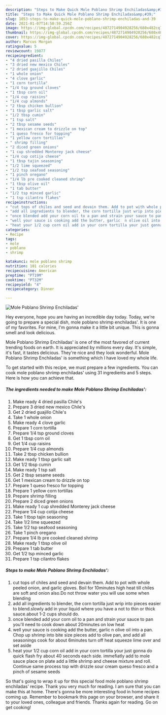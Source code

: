 ```yaml
---
description: "Steps to Make Quick Mole Poblano Shrimp Enchiladas&amp;#39;"
title: "Steps to Make Quick Mole Poblano Shrimp Enchiladas&amp;#39;"
slug: 1053-steps-to-make-quick-mole-poblano-shrimp-enchiladas-and-39
date: 2021-01-07T14:50:59.256Z
image: https://img-global.cpcdn.com/recipes/4872714904928256/680x482cq70/mole-poblano-shrimp-enchiladas-recipe-main-photo.jpg
thumbnail: https://img-global.cpcdn.com/recipes/4872714904928256/680x482cq70/mole-poblano-shrimp-enchiladas-recipe-main-photo.jpg
cover: https://img-global.cpcdn.com/recipes/4872714904928256/680x482cq70/mole-poblano-shrimp-enchiladas-recipe-main-photo.jpg
author: Marcus Morgan
ratingvalue: 5
reviewcount: 19877
recipeingredient:
- "4 dried pasilla Chiles"
- "3 dried new mexico Chiles"
- "2 dried guajillo Chiles"
- "1 whole onion"
- "4 clove garlic"
- "1 corn tortilla"
- "1/4 tsp ground cloves"
- "1 tbsp corn oil"
- "1/4 cup raisins"
- "1/4 cup almonds"
- "2 tbsp chicken bullion"
- "1 tbsp garlic salt"
- "1/2 tbsp cumin"
- "1 tsp salt"
- "2 tbsp sesame seeds"
- "1 mexican cream to drizzle on top"
- "1 queso fresco for topping"
- "1 yellow corn tortillas"
- " shrimp filling"
- "2 diced green onions"
- "1 cup shredded Monterey jack cheese"
- "1/4 cup cotija cheese"
- "1 tbsp tajin seasoning"
- "1/2 lime squeezed"
- "1/2 tsp seafood seasoning"
- "1 pinch oregano"
- "1/4 lb pre cooked cleaned shrimp"
- "1 tbsp olive oil"
- "1 tab butter"
- "1/2 tsp minced garlic"
- "1 tsp cilantro flakes"
recipeinstructions:
- "cut tops of chiles and seed and devain them. Add to pot with whole peeled onion, and garlic gloves. Boil for 10minutes high heat till chiles are soft and onion also.Do not throw water you will use some when blending"
- "add all ingredients to blender, the corn tortilla just wrip into pieces easier to blend.slowly add in your liquid where you have a not to thin or thick sauce.about 1-2 cups should do."
- "once blended add your corn oil to a pan and strain your sauce to pan you&#39;ll need to cook down about 20minutes on low heat"
- "well your sauce is cooking add the butter, garlic  n olive oil into a pan. Chop up shrimp into bite size pieces add to olive pan, and add all seasonings cook for about 6minutes turn off heat squeeze lime over and set aside"
- "heat your 1/2 cup corn oil add in your corn tortilla your just gonna do quick flash fry about 40 seconds each side. immefiatly add to mole sauce place on plate add a little shrimp and cheese mixture and roll. Continue same process top with drizzle sour cream queso fresco and a pinch of sesame seeds"
categories:
- Recipe
tags:
- mole
- poblano
- shrimp

katakunci: mole poblano shrimp 
nutrition: 101 calories
recipecuisine: American
preptime: "PT19M"
cooktime: "PT32M"
recipeyield: "4"
recipecategory: Dinner

---
```



![Mole Poblano Shrimp Enchiladas&#39;](https://img-global.cpcdn.com/recipes/4872714904928256/680x482cq70/mole-poblano-shrimp-enchiladas-recipe-main-photo.jpg)

Hey everyone, hope you are having an incredible day today. Today, we're going to prepare a special dish, mole poblano shrimp enchiladas&#39;. It is one of my favorites. For mine, I'm gonna make it a little bit unique. This is gonna smell and look delicious.

Mole Poblano Shrimp Enchiladas&#39; is one of the most favored of current trending foods on earth. It is appreciated by millions every day. It's simple, it's fast, it tastes delicious. They're nice and they look wonderful. Mole Poblano Shrimp Enchiladas&#39; is something which I have loved my whole life.




To get started with this recipe, we must prepare a few ingredients. You can cook mole poblano shrimp enchiladas&#39; using 31 ingredients and 5 steps. Here is how you can achieve that.

<!--inarticleads1-->

##### The ingredients needed to make Mole Poblano Shrimp Enchiladas&#39;:

1. Make ready 4 dried pasilla Chile&#39;s
1. Prepare 3 dried new mexico Chile&#39;s
1. Get 2 dried guajillo Chile&#39;s
1. Take 1 whole onion
1. Make ready 4 clove garlic
1. Prepare 1 corn tortilla
1. Prepare 1/4 tsp ground cloves
1. Get 1 tbsp corn oil
1. Get 1/4 cup raisins
1. Prepare 1/4 cup almonds
1. Take 2 tbsp chicken bullion
1. Make ready 1 tbsp garlic salt
1. Get 1/2 tbsp cumin
1. Make ready 1 tsp salt
1. Get 2 tbsp sesame seeds
1. Get 1 mexican cream to drizzle on top
1. Prepare 1 queso fresco for topping
1. Prepare 1 yellow corn tortillas
1. Prepare  shrimp filling
1. Prepare 2 diced green onions
1. Make ready 1 cup shredded Monterey jack cheese
1. Prepare 1/4 cup cotija cheese
1. Take 1 tbsp tajin seasoning
1. Take 1/2 lime squeezed
1. Take 1/2 tsp seafood seasoning
1. Take 1 pinch oregano
1. Prepare 1/4 lb pre cooked cleaned shrimp
1. Make ready 1 tbsp olive oil
1. Prepare 1 tab butter
1. Get 1/2 tsp minced garlic
1. Prepare 1 tsp cilantro flakes




<!--inarticleads2-->

##### Steps to make Mole Poblano Shrimp Enchiladas&#39;:

1. cut tops of chiles and seed and devain them. Add to pot with whole peeled onion, and garlic gloves. Boil for 10minutes high heat till chiles are soft and onion also.Do not throw water you will use some when blending
1. add all ingredients to blender, the corn tortilla just wrip into pieces easier to blend.slowly add in your liquid where you have a not to thin or thick sauce.about 1-2 cups should do.
1. once blended add your corn oil to a pan and strain your sauce to pan you&#39;ll need to cook down about 20minutes on low heat
1. well your sauce is cooking add the butter, garlic  n olive oil into a pan. Chop up shrimp into bite size pieces add to olive pan, and add all seasonings cook for about 6minutes turn off heat squeeze lime over and set aside
1. heat your 1/2 cup corn oil add in your corn tortilla your just gonna do quick flash fry about 40 seconds each side. immefiatly add to mole sauce place on plate add a little shrimp and cheese mixture and roll. Continue same process top with drizzle sour cream queso fresco and a pinch of sesame seeds




So that's going to wrap it up for this special food mole poblano shrimp enchiladas&#39; recipe. Thank you very much for reading. I am sure that you can make this at home. There's gonna be more interesting food in home recipes coming up. Remember to bookmark this page on your browser, and share it to your loved ones, colleague and friends. Thanks again for reading. Go on get cooking!
